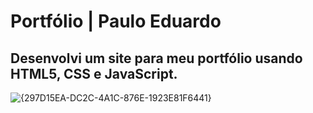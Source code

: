 <h1>Portfólio | Paulo Eduardo</h1>

<h2>Desenvolvi um site para meu portfólio usando HTML5, CSS e JavaScript.</h2>

![{297D15EA-DC2C-4A1C-876E-1923E81F6441}](https://github.com/user-attachments/assets/1a8fff73-323b-4b0d-a2f8-7c3853d8368f)


